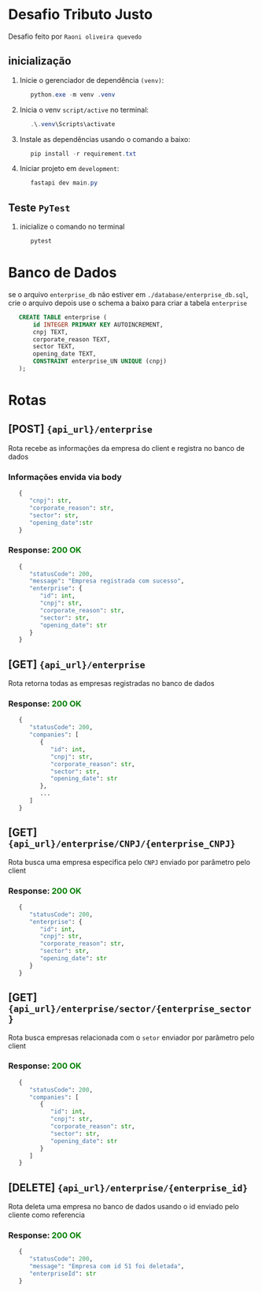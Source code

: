 # Desafio Tributo Justo

Desafio feito por `Raoni oliveira quevedo`

## inicialização

1. Inicie o gerenciador de dependência `(venv)`:
    ```powershell
       python.exe -m venv .venv
    ```

2. Inicia o venv `script/active` no terminal:
    ```powershell
       .\.venv\Scripts\activate 
    ```

3. Instale as dependências usando o comando a baixo: 
    ```powershell
       pip install -r requirement.txt
    ```

4. Iniciar projeto em `development`:
    ```powershell
       fastapi dev main.py
    ```
## Teste ` PyTest `
1. inicialize o comando no terminal
   ```powershell
      pytest
   ```

# Banco de Dados
se o arquivo ` enterprise_db ` não estiver em ` ./database/enterprise_db.sql `, crie o arquivo depois use o schema a baixo para criar a tabela ` enterprise ` 

```SQL
   CREATE TABLE enterprise (
	   id INTEGER PRIMARY KEY AUTOINCREMENT,
	   cnpj TEXT,
	   corporate_reason TEXT,
	   sector TEXT,
	   opening_date TEXT,
	   CONSTRAINT enterprise_UN UNIQUE (cnpj)
   );
```

# Rotas


## **[POST]**  `{api_url}/enterprise`

Rota recebe as informações da empresa do client e registra no banco de dados

### Informações envida via body 
```python
   {
      "cnpj": str,
      "corporate_reason": str,
      "sector": str,
      "opening_date":str
   }
```


### Response: <span style="color:green;">200 OK</span>

```python
   {
      "statusCode": 200,
      "message": "Empresa registrada com sucesso",
      "enterprise": {
         "id": int,
         "cnpj": str,
         "corporate_reason": str,
         "sector": str,
         "opening_date": str
      }
   }
```

## **[GET]**  `{api_url}/enterprise`
Rota retorna todas as empresas registradas no banco de dados

### Response: <span style="color:green;">200 OK</span>
```python
   {
      "statusCode": 200,
      "companies": [
         {
            "id": int,
            "cnpj": str,
            "corporate_reason": str,
            "sector": str,
            "opening_date": str
         },
         ...
      ]
   }
```

## **[GET]**  `{api_url}/enterprise/CNPJ/{enterprise_CNPJ}`
Rota busca uma empresa especifica pelo ` CNPJ ` enviado por parâmetro pelo client

### Response: <span style="color:green;">200 OK</span>
```python
   {
      "statusCode": 200,
      "enterprise": {
         "id": int,
         "cnpj": str,
         "corporate_reason": str,
         "sector": str,
         "opening_date": str
      }
   }
```

## **[GET]**  `{api_url}/enterprise/sector/{enterprise_sector}`
Rota busca empresas relacionada com o `setor` enviador por parâmetro pelo client

### Response: <span style="color:green;">200 OK</span>
```python
   {
      "statusCode": 200,
      "companies": [
         {
            "id": int,
            "cnpj": str,
            "corporate_reason": str,
            "sector": str,
            "opening_date": str
         }
      ]
   }  
```
## **[DELETE]** `{api_url}/enterprise/{enterprise_id}`
Rota deleta uma empresa no banco de dados usando o id enviado pelo cliente como referencia

### Response: <span style="color:green;">200 OK</span>
```python
   {
      "statusCode": 200,
      "message": "Empresa com id 51 foi deletada",
      "enterpriseId": str
   }
```